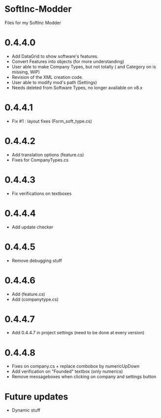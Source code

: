 # SoftInc-Modder
Files for my SoftInc Modder

# 0.4.4.0

- Add DataGrid to show software's features.
- Convert Features into objects (for more understanding)
- User able to make Company Types, but not totally (<Force> and Category on <Type> is missing, WIP)
- Revision of the XML creation code.
- User able to modify mod's path (Settings)
- Needs deleted from Software Types, no longer available on v8.x

# 0.4.4.1

- Fix #1 : layout fixes (Form_soft_type.cs)


# 0.4.4.2 

- Add translation options (feature.cs)
- Fixes for CompanyTypes.cs

# 0.4.4.3

- Fix verifications on textboxes

# 0.4.4.4

- Add update checker

# 0.4.4.5

- Remove debugging stuff

# 0.4.4.6

- Add <from><vital><forced> (feature.cs)
- Add <Category> (companytype.cs)

# 0.4.4.7

- Add 0.4.4.7 in project settings (need to be done at every version)

# 0.4.4.8

- Fixes on company.cs + replace combobox by numericUpDown
- Add verification on "Founded" textbox (only numerics)
- Remove messageboxes when clicking on company and settings button


# Future updates

- Dynamic stuff
